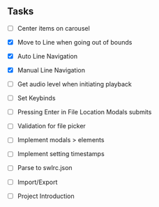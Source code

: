 ## Tasks

- [ ] Center items on carousel
- [x] Move to Line when going out of bounds
- [x] Auto Line Navigation
- [x] Manual Line Navigation
- [ ] Get audio level when initiating playback
- [ ] Set Keybinds
- [ ] Pressing Enter in File Location Modals submits
- [ ] Validation for file picker
- [ ] Implement modals > elements
- [ ] Implement setting timestamps
- [ ] Parse to swlrc.json
- [ ] Import/Export
- [ ] Project Introduction
 